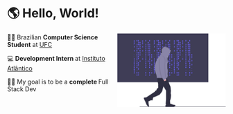 # 🌎 Hello, World!

<a href="https://github.com/pefelippe" alt="logo"> </a>

<img src="assets/undraw_hacker_mind_6y85.svg" min-width="200px" max-width="250px" width="250px"  align="right">

<p align="left">
🏴‍☠️ Brazilian <strong>Computer Science Student</strong> at <a href="http://www.ufc.br/">UFC</a>
</p>

<p align="left">
💻 <strong> Development Intern </strong> at <a href="https://www.atlantico.com.br/">Instituto Atlântico</a>
</p>

<p align="left">
👨‍💻 My goal is to be a <strong> complete </strong> Full Stack Dev
</p>
